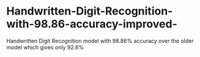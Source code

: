 # Handwritten-Digit-Recognition-with-98.86-accuracy-improved-
Handwritten Digit Recognition model with 98.86% accuracy over the older model which gives only 92.6%
